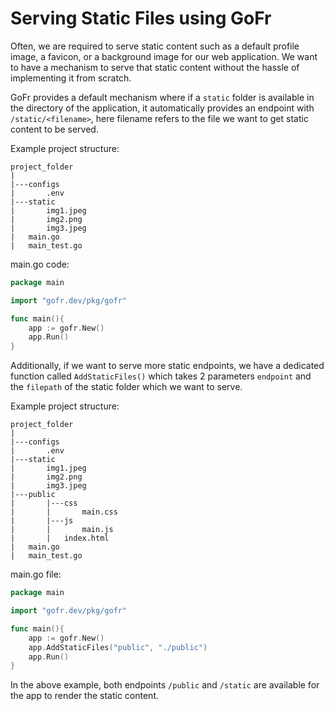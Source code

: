 # Serving Static Files using GoFr

Often, we are required to serve static content such as a default profile image, a favicon, or a background image for our 
web application. We want to have a mechanism to serve that static content without the hassle of implementing it from scratch.

GoFr provides a default mechanism where if a `static` folder is available in the directory of the application,
it automatically provides an endpoint with `/static/<filename>`, here filename refers to the file we want to get static content to be served. 

Example project structure:

```dotenv
project_folder
|
|---configs
|       .env
|---static
|       img1.jpeg
|       img2.png
|       img3.jpeg
|   main.go
|   main_test.go
```

main.go code:

```go
package main

import "gofr.dev/pkg/gofr"

func main(){
    app := gofr.New()
    app.Run()
}
```

Additionally, if we want to serve more static endpoints, we have a dedicated function called `AddStaticFiles()`
which takes 2 parameters `endpoint` and the `filepath` of the static folder which we want to serve.

Example project structure:

```dotenv
project_folder
|
|---configs
|       .env
|---static
|       img1.jpeg
|       img2.png
|       img3.jpeg
|---public
|       |---css
|       |       main.css
|       |---js
|       |       main.js
|       |   index.html
|   main.go
|   main_test.go
```

main.go file:

```go
package main

import "gofr.dev/pkg/gofr"

func main(){
    app := gofr.New()
    app.AddStaticFiles("public", "./public")
    app.Run()
}
```

In the above example, both endpoints `/public` and `/static` are available for the app to render the static content.
